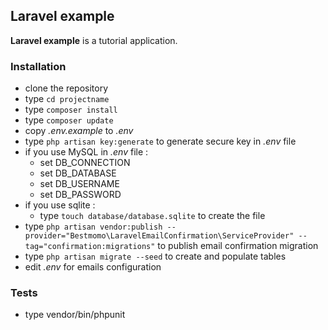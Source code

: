 ## Laravel example ##

**Laravel example** is a tutorial application.

### Installation ###

* clone the repository 
* type `cd projectname`
* type `composer install`
* type `composer update`
* copy *.env.example* to *.env*
* type `php artisan key:generate` to generate secure key in *.env* file
* if you use MySQL in *.env* file :
   * set DB_CONNECTION
   * set DB_DATABASE
   * set DB_USERNAME
   * set DB_PASSWORD
* if you use sqlite :
   * type `touch database/database.sqlite` to create the file
* type `php artisan vendor:publish --provider="Bestmomo\LaravelEmailConfirmation\ServiceProvider" --tag="confirmation:migrations"` to publish email confirmation migration
* type `php artisan migrate --seed` to create and populate tables
* edit *.env* for emails configuration

### Tests ###

* type vendor/bin/phpunit
